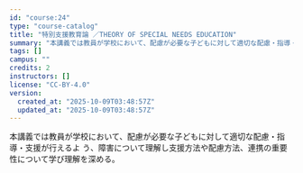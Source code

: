 ```yaml
---
id: "course:24"
type: "course-catalog"
title: "特別支援教育論 ／THEORY OF SPECIAL NEEDS EDUCATION"
summary: "本講義では教員が学校において、配慮が必要な子どもに対して適切な配慮・指導・支援が行えるよ う、障害について理解し支援方法や配慮方法、連携の重要性について学び理解を深める。"
tags: []
campus: ""
credits: 2
instructors: []
license: "CC-BY-4.0"
version:
  created_at: "2025-10-09T03:48:57Z"
  updated_at: "2025-10-09T03:48:57Z"
---
```

本講義では教員が学校において、配慮が必要な子どもに対して適切な配慮・指導・支援が行えるよ う、障害について理解し支援方法や配慮方法、連携の重要性について学び理解を深める。
